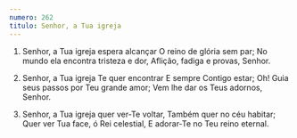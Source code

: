 ```yaml
---
numero: 262
titulo: Senhor, a Tua igreja
---
```

1. Senhor, a Tua igreja espera alcançar
O reino de glória sem par;
No mundo ela encontra tristeza e dor,
Aflição, fadiga e provas, Senhor.

2. Senhor, a Tua igreja Te quer encontrar
E sempre Contigo estar;
Oh! Guia seus passos por Teu grande amor;
Vem lhe dar os Teus adornos, Senhor.

3. Senhor, a Tua igreja quer ver-Te voltar,
Também quer no céu habitar;
Quer ver Tua face, ó Rei celestial,
E adorar-Te no Teu reino eternal.
